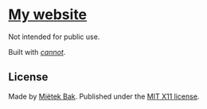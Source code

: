 [My website](http://mietek.io/)
============

Not intended for public use.

Built with [_cannot_](http://mietek.github.io/cannot/).


License
-------

Made by [Miëtek Bak](http://mietek.io/).  Published under the [MIT X11 license](http://mietek.io/license/).
